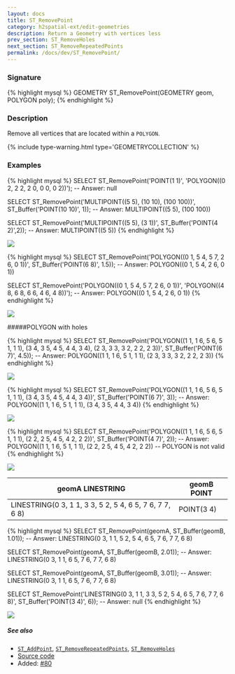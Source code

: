 ```yaml
---
layout: docs
title: ST_RemovePoint
category: h2spatial-ext/edit-geometries
description: Return a Geometry with vertices less
prev_section: ST_RemoveHoles
next_section: ST_RemoveRepeatedPoints
permalink: /docs/dev/ST_RemovePoint/
---
```


### Signature

{% highlight mysql %}
GEOMETRY ST_RemovePoint(GEOMETRY geom, POLYGON poly);
{% endhighlight %}

### Description
Remove all vertices that are located within a `POLYGON`.

{% include type-warning.html type='GEOMETRYCOLLECTION' %}

### Examples

{% highlight mysql %}
SELECT ST_RemovePoint('POINT(1 1)', 
                      'POLYGON((0 2, 2 2, 2 0, 0 0, 0 2))');
-- Answer: null

SELECT ST_RemovePoint('MULTIPOINT((5 5), (10 10), (100 100))', 
                      ST_Buffer('POINT(10 10)', 1));
-- Answer: MULTIPOINT((5 5), (100 100))

SELECT ST_RemovePoint('MULTIPOINT((5 5), (3 1))', 
                      ST_Buffer('POINT(4 2)',2));
-- Answer: MULTIPOINT((5 5))
{% endhighlight %}

<img class="displayed" src="../ST_RemovePoint_1.png"/>

{% highlight mysql %}
SELECT ST_RemovePoint('POLYGON((0 1, 5 4, 5 7, 2 6, 0 1))', 
                      ST_Buffer('POINT(6 8)', 1.5));
-- Answer: POLYGON((0 1, 5 4, 2 6, 0 1))

SELECT ST_RemovePoint('POLYGON((0 1, 5 4, 5 7, 2 6, 0 1))',
                      'POLYGON((4 8, 6 8, 6 6, 4 6, 4 8))');
-- Answer: POLYGON((0 1, 5 4, 2 6, 0 1))
{% endhighlight %}

<img class="displayed" src="../ST_RemovePoint_2.png"/>

#####POLYGON with holes

{% highlight mysql %}
SELECT ST_RemovePoint('POLYGON((1 1, 1 6, 5 6, 5 1, 1 1), 
                               (3 4, 3 5, 4 5, 4 4, 3 4),
                               (2 3, 3 3, 3 2, 2 2, 2 3))',
                       ST_Buffer('POINT(6 7)', 4.5));
-- Answer: POLYGON((1 1, 1 6, 5 1, 1 1), (2 3, 3 3, 3 2, 2 2, 2 3))
{% endhighlight %}

<img class="displayed" src="../ST_RemovePoint_3.png"/>

{% highlight mysql %}
SELECT ST_RemovePoint('POLYGON((1 1, 1 6, 5 6, 5 1, 1 1), 
                               (3 4, 3 5, 4 5, 4 4, 3 4))', 
                    ST_Buffer('POINT(6 7)', 3));
-- Answer: POLYGON((1 1, 1 6, 5 1, 1 1), (3 4, 3 5, 4 4, 3 4))
{% endhighlight %}

<img class="displayed" src="../ST_RemovePoint_4.png"/>

{% highlight mysql %}
SELECT ST_RemovePoint('POLYGON((1 1, 1 6, 5 6, 5 1, 1 1), 
                               (2 2, 2 5, 4 5, 4 2, 2 2))', 
                      ST_Buffer('POINT(4 7)', 2));
-- Answer: POLYGON((1 1, 1 6, 5 1, 1 1), (2 2, 2 5, 4 5, 4 2, 2 2))
-- POLYGON is not valid 
{% endhighlight %}

<img class="displayed" src="../ST_RemovePoint_5.png"/>

|geomA LINESTRING | geomB POINT|
|--|--|
| LINESTRING(0 3, 1 1, 3 3, 5 2, 5 4, 6 5, 7 6, 7 7, 6 8) | POINT(3 4) |

{% highlight mysql %}
SELECT ST_RemovePoint(geomA, ST_Buffer(geomB, 1.01));
-- Answer: LINESTRING(0 3, 1 1, 5 2, 5 4, 6 5, 7 6, 7 7, 6 8)

SELECT ST_RemovePoint(geomA, ST_Buffer(geomB, 2.01));
-- Answer: LINESTRING(0 3, 1 1, 6 5, 7 6, 7 7, 6 8)

SELECT ST_RemovePoint(geomA, ST_Buffer(geomB, 3.01));
-- Answer: LINESTRING(0 3, 1 1, 6 5, 7 6, 7 7, 6 8)

SELECT ST_RemovePoint('LINESTRING(0 3, 1 1, 3 3, 5 2, 5 4, 6 5,
                                  7 6, 7 7, 6 8)', 
                      ST_Buffer('POINT(3 4)', 6));
-- Answer: null
{% endhighlight %}

<img class="displayed" src="../ST_RemovePoint_6.png"/>

##### See also

* [`ST_AddPoint`](../ST_AddPoint), [`ST_RemoveRepeatedPoints`](../ST_RemoveRepeatedPoints),
[`ST_RemoveHoles`](../ST_RemoveHoles)
* <a href="https://github.com/irstv/H2GIS/blob/master/h2spatial-ext/src/main/java/org/h2gis/h2spatialext/function/spatial/edit/ST_RemovePoint.java" target="_blank">Source code</a>
* Added: <a href="https://github.com/irstv/H2GIS/pull/80" target="_blank">#80</a>
